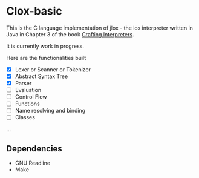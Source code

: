 # Clox-basic

This is the C language implementation of jlox - the lox interpreter written in Java in Chapter 3 of the book [Crafting Interpreters](https://craftinginterpreters.com/).

It is currently work in progress.

Here are the functionalities built

- [x] Lexer or Scanner or Tokenizer
- [x] Abstract Syntax Tree
- [x] Parser
- [ ] Evaluation
- [ ] Control Flow
- [ ] Functions
- [ ] Name resolving and binding
- [ ] Classes

...

## Dependencies

- GNU Readline
- Make